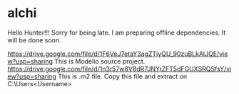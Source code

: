 # alchi

Hello Hunter!!!
Sorry for being late.
I am preparing offline dependencies. It will be done soon.

https://drive.google.com/file/d/1F6VeJ7etaY3agZTiyQU_90zuBLkAlJQE/view?usp=sharing     This is Modelio source project.
https://drive.google.com/file/d/1n3r57w8V8dR7JNYrZFT5dFGUXSRQSfsY/view?usp=sharing     This is .m2 file. Copy this file and extract on C:\Users\<Username>

